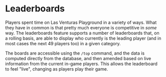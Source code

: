 # Leaderboards
Players spent time on Las Venturas Playground in a variety of ways. What they have in common is that
pretty much everyone is competitive in _some_ way. The leaderboards feature supports a number of
leaderboards that, on a rolling basis, are able to display who currently is the leading player (and
in most cases the next 49 players too) in a given category.

The boards are accessible using the `/top` command, and the data is computed directly from the
database, and then amended based on live information from the current in-game players. This allows
the leaderboard to feel "live", changing as players play their game.
